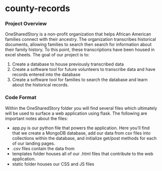 # county-records


### Project Overview

OneSharedStory is a non-profit organization that helps African American families connect with their ancestry. The organization transcribes historical documents, allowing families to search then search for information about their family history. To this point, these transcriptions have been housed in excel sheets. The goal of our project is to:

1. Create a database to house previously transcribed data
2. Create a software tool for future volunteers to transcribe data and have records entered into the database
3. Create a software tool for families to search the database and learn about the historical records.

### Code Format

Within the OneSharedStory folder you will find several files which ultimately will be used to surface a web application using flask. The following are important notes about the files:

- app.py is our python file that powers the application. Here you'll find that we create a MongoDB database, add our data from csv files into collections within the database, and initialize get/post methods for each of our landing pages. 
- .csv files contain the data from 
- templates folder houses all of our .html files that contribute to the web application. 
- static folder houses our CSS and JS files
